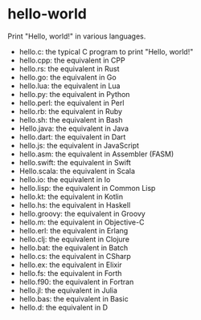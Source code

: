 # hello-world

Print "Hello, world!" in various languages.

- hello.c: the typical C program to print "Hello, world!"
- hello.cpp: the equivalent in CPP
- hello.rs: the equivalent in Rust
- hello.go: the equivalent in Go
- hello.lua: the equivalent in Lua
- hello.py: the equivalent in Python
- hello.perl: the equivalent in Perl
- hello.rb: the equivalent in Ruby
- hello.sh: the equivalent in Bash
- Hello.java: the equivalent in Java
- hello.dart: the equivalent in Dart
- hello.js: the equivalent in JavaScript
- hello.asm: the equivalent in Assembler (FASM)
- hello.swift: the equivalent in Swift
- Hello.scala: the equivalent in Scala
- hello.io: the equivalent in Io
- hello.lisp: the equivalent in Common Lisp
- hello.kt: the equivalent in Kotlin
- hello.hs: the equivalent in Haskell
- hello.groovy: the equivalent in Groovy
- hello.m: the equivalent in Objective-C
- hello.erl: the equivalent in Erlang
- hello.clj: the equivalent in Clojure
- hello.bat: the equivalent in Batch
- hello.cs: the equivalent in CSharp
- hello.ex: the equivalent in Elixir
- hello.fs: the equivalent in Forth
- hello.f90: the equivalent in Fortran
- hello.jl: the equivalent in Julia
- hello.bas: the equivalent in Basic
- hello.d: the equivalent in D
